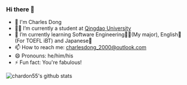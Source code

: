 ### Hi there 👋

- 🧑 I'm Charles Dong
- 👨‍🎓 I’m currently a student at [Qingdao University](https://www.qdu.edu.cn/)
- 🌱 I’m currently learning Software Engineering👩‍💻(My major), English🗽(For TOEFL iBT) and Japanese🎎
- 📫 How to reach me: charlesdong_2000@outlook.com
- 😄 Pronouns: he/him/his
- ⚡ Fun fact: You're fabulous!
<!--
- 👯 I’m looking to collaborate on ...
- 🤔 I’m looking for help with ...
- 💬 Ask me about ...
-->

![chardon55's github stats](https://github-readme-stats.vercel.app/api?username=chardon55&show_icons=true&theme=tokyonight)
